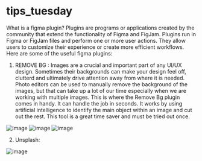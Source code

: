 # tips_tuesday
What is a figma plugin?
Plugins are programs or applications created by the community that extend the functionality of Figma and FigJam. Plugins run in Figma or FigJam files and perform one or more user actions. They allow users to customize their experience or create more efficient workflows.
Here are some of the useful figma plugins:

1) REMOVE BG :
Images are a crucial and important part of any UI/UX design. Sometimes their backgrounds can make your design feel off, clutterd and ultimately drive attention away from where it is needed. 
Photo editors can be used to manually remove the background of the images, but that can take up a lot of our time especially when we are working with multiple images. This is where the Remove Bg plugin comes in handy. It can handle the job in seconds. It works by using artificial intelligence to identify the main object within an image and cut out the rest. This tool is a great time saver and must be tried out once.

![image](https://user-images.githubusercontent.com/90615759/182789136-d82a4eb8-cb40-42a9-8fb3-fadb09e1fd81.png)
![image](https://user-images.githubusercontent.com/90615759/182788844-8513fdbe-c89e-45eb-80dd-f95e1ae89691.png)
![image](https://user-images.githubusercontent.com/90615759/182788864-c575efbc-a7b7-4a46-9c20-e1ec7762d5b9.png)

2) Unsplash:

![image](https://user-images.githubusercontent.com/90615759/182791020-a0775c98-7bc6-4cdc-8a5d-c738582d6177.png)

